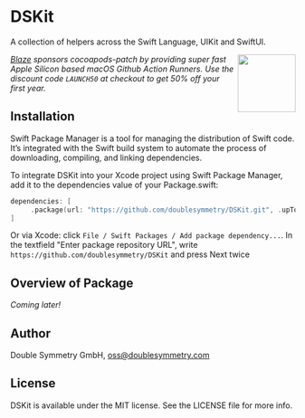 # DSKit

A collection of helpers across the Swift Language, UIKit and SwiftUI.

<div align="left" valign="middle">
<a href="https://runblaze.dev">
 <picture>
   <source media="(prefers-color-scheme: dark)" srcset="https://www.runblaze.dev/logo_dark.png">
   <img align="right" src="https://www.runblaze.dev/logo_light.png" height="102px"/>
 </picture>
</a>

<br style="display: none;"/>

_[Blaze](https://runblaze.dev) sponsors cocoapods-patch by providing super fast Apple Silicon based macOS Github Action Runners. Use the discount code `LAUNCH50` at checkout to get 50% off your first year._

</div>

## Installation

Swift Package Manager is a tool for managing the distribution of Swift code. It’s integrated with the Swift build system to automate the process of downloading, compiling, and linking dependencies.

To integrate DSKit into your Xcode project using Swift Package Manager, add it to the dependencies value of your Package.swift:

```swift
dependencies: [
     .package(url: "https://github.com/doublesymmetry/DSKit.git", .upToNextMajor(from: "0.0.1"))
]
```

Or via Xcode: click `File / Swift Packages / Add package dependency...`. In the textfield "Enter package repository URL", write `https://github.com/doublesymmetry/DSKit` and press Next twice

## Overview of Package

_Coming later!_

## Author

Double Symmetry GmbH, oss@doublesymmetry.com

## License

DSKit is available under the MIT license. See the LICENSE file for more info.
